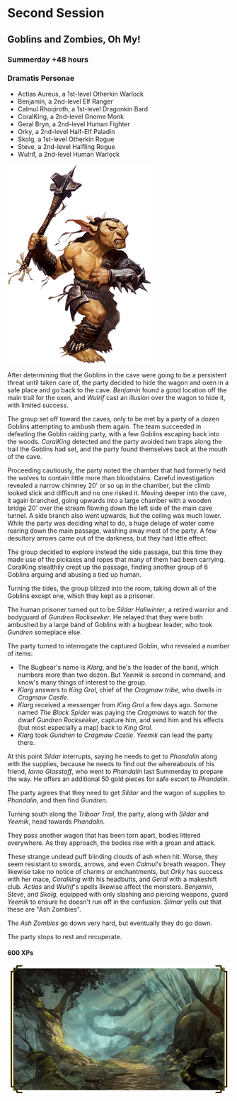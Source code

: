 # Second Session

## Goblins and Zombies, Oh My!

### Summerday +48 hours

### Dramatis Personae

- Actias Aureus, a 1st-level Otherkin Warlock
- Benjamin, a 2nd-level Elf Ranger
- Calmul Rhoqiroth, a 1st-level Dragonkin Bard
- CoralKing, a 2nd-level Gnome Monk
- Geral Bryn, a 2nd-level Human Fighter
- Orky, a 2nd-level Half-Elf Paladin
- Skolg, a 1st-level Otherkin Rogue
- Steve, a 2nd-level Halfling Rogue
- Wulrif, a 2nd-level Human Warlock

![Goblins](images/goblin.png)

After determining that the Goblins in the cave were going to be a persistent threat until taken care of,
the party decided to hide the wagon and oxen in a safe place and go back to the cave. *Benjamin* found
a good location off the main trail for the oxen, and *Wulrif* cast an illusion over the wagon to hide it,
with limited success.

The group set off toward the caves, only to be met by a party of a dozen Goblins attempting to ambush them again.
The team succeeded in defeating the Goblin raiding party, with a few Goblins escaping back into the woods.
*CoralKing* detected and the party avoided two traps along the trail the Goblins had set, and the party found themselves
back at the mouth of the cave.

Proceeding cautiously, the party noted the chamber that had formerly held the wolves to contain little more than bloodstains.
Careful investigation revealed a narrow chimney 20' or so up in the chamber, but the climb looked slick and difficult and
no one risked it. Moving deeper into the cave, it again branched, going upwards into a large chamber with a wooden bridge 20'
over the stream flowing down the left side of the main cave tunnel. A side branch also went upwards, but the ceiling was much
lower. While the party was deciding what to do, a huge deluge of water came roaring down the main passage, washing away most of the party.
A few desultory arrows came out of the darkness, but they had little effect.

The group decided to explore instead the side passage, but this time they made use of the pickaxes and ropes that many of them had been
carrying. CoralKing stealthily crept up the passage, finding another group of 6 Goblins arguing and abusing a tied up human.

Turning the tides, the group blitzed into the room, taking down all of the Goblins except one, which they kept as a prisoner.

The human prisoner turned out to be *Sildar Hallwinter*, a retired warrior and bodyguard of *Gundren Rockseeker*. He relayed that they
were both ambushed by a large band of Goblins with a bugbear leader, who took *Gundren* someplace else.

The party turned to interrogate the captured Goblin, who revealed a number of items:

- The Bugbear's name is *Klarg*, and he's the leader of the band, which numbers more than two dozen. But *Yeemik* is second in command, and know's many things of interest to the group.
- *Klarg* answers to *King Grol*, chief of the *Cragmaw tribe*, who dwells in *Cragmaw Castle*.
- *Klarg* received a messenger from *King Grol* a few days ago. Somone named *The Black Spider* was paying the *Cragmaws* to watch for the dwarf
*Gundren Rockseeker*, capture him, and send him and his effects (but most especially a map) back to *King Grol*.
- *Klarg* took *Gundren* to *Cragmaw Castle*. *Yeemik* can lead the party there.

At this point *Sildar* interrupts, saying he needs to get to *Phandalin* along with the supplies, because he needs to find out the whereabouts of
his friend, *Iarno Glasstaff*, who went to *Phandalin* last Summerday to prepare the way. He offers an additional 50 gold pieces for safe escort to *Phandalin*.

The party agrees that they need to get *Sildar* and the wagon of supplies to *Phandalin*, and then find *Gundren*.

Turning south along the *Triboar Trail*, the party, along with *Sildar* and *Yeemik*, head towards *Phandalin*.

They pass another wagon that has been torn apart, bodies littered everywhere. As they approach, the bodies rise with a groan and attack.

These strange undead puff blinding clouds of ash when hit. Worse, they seem resistant to swords, arrows, and even *Calmul*'s breath weapon.
They likewise take no notice of charms or enchantments, but *Orky* has success with her mace, *Coralking* with his headbutts, and *Geral* with a
makeshift club. *Actias* and *Wulrif*'s spells likewise affect the monsters. *Benjamin*, *Steve*, and *Skolg*,
equipped with only slashing and piercing weapons, guard *Yeemik* to ensure he doesn't run off in the confusion.
*Silmar* yells out that these are "Ash Zombies".

The *Ash Zombies* go down very hard, but eventually they do go down.

The party stops to rest and recuperate.

#### 600 XPs

![Triboar trail](images/triboar-trail.png)
